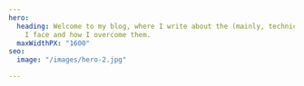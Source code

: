 ```yaml
---
hero:
  heading: Welcome to my blog, where I write about the (mainly, technical!) problems
    I face and how I overcome them.
  maxWidthPX: "1600"
seo:
  image: "/images/hero-2.jpg"

---
```

